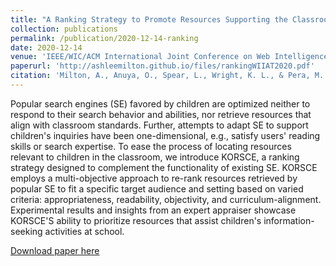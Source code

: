 ```yaml
---
title: "A Ranking Strategy to Promote Resources Supporting the Classroom Environment"
collection: publications
permalink: /publication/2020-12-14-ranking
date: 2020-12-14
venue: 'IEEE/WIC/ACM International Joint Conference on Web Intelligence and Intelligent Agent Technology (WI-IAT)'
paperurl: 'http://ashleemilton.github.io/files/rankingWIIAT2020.pdf'
citation: 'Milton, A., Anuya, O., Spear, L., Wright, K. L., & Pera, M. S. (2020). &quot;A Ranking Strategy to Promote Resources Supporting the Classroom Environment &quot; <i>Proceedings of the IEEE/WIC/ACM International Joint Conference on Web Intelligence and Intelligent Agent Technology (WI-IAT)</i>. 1(3).'
---
```

Popular search engines (SE) favored by children are optimized neither to respond to their search behavior and abilities, nor retrieve resources that align with classroom standards. Further, attempts to adapt SE to support children's inquiries have been one-dimensional, e.g., satisfy users' reading skills or search expertise. To ease the process of locating resources relevant to children in the classroom, we introduce KORSCE, a ranking strategy designed to complement the functionality of existing SE. KORSCE employs a multi-objective approach to re-rank resources retrieved by popular SE to fit a specific target audience and setting based on varied criteria: appropriateness, readability, objectivity, and curriculum-alignment. Experimental results and insights from an expert appraiser showcase KORSCE'S ability to prioritize resources that assist children's information-seeking activities at school.

[Download paper here](http://ashleemilton.github.io/files/rankingWIIAT2020.pdf)